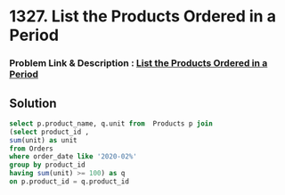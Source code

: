 # 1327. List the Products Ordered in a Period
### Problem Link & Description : [List the Products Ordered in a Period](https://leetcode.com/problems/list-the-products-ordered-in-a-period/description/?envType=study-plan-v2&envId=top-sql-50)
## Solution
```sql
select p.product_name, q.unit from  Products p join 
(select product_id ,
sum(unit) as unit
from Orders
where order_date like '2020-02%'
group by product_id
having sum(unit) >= 100) as q
on p.product_id = q.product_id
